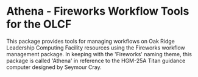 Athena - Fireworks Workflow Tools for the OLCF
==============================================

This package provides tools for managing workflows on Oak Ridge Leadership
Computing Facility resources using the Fireworks workflow management package.
In keeping with the 'Fireworks' naming theme, this package is called  'Athena'
in reference to the HGM-25A Titan guidance computer designed by Seymour Cray.

